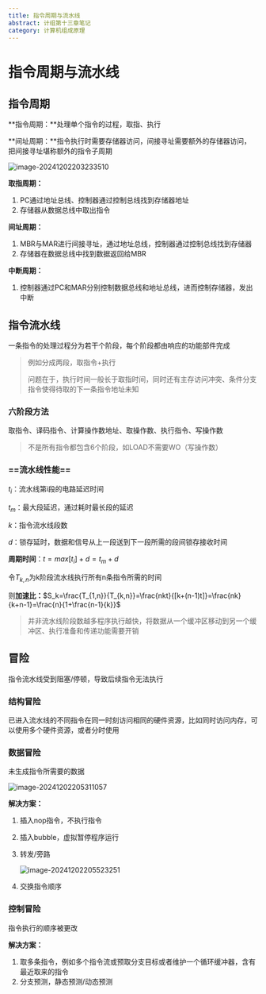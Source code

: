 ```yaml
---
title: 指令周期与流水线
abstract: 计组第十三章笔记
category: 计算机组成原理
---
```


# 指令周期与流水线

## 指令周期

**指令周期：**处理单个指令的过程，取指、执行

**间址周期：**指令执行时需要存储器访问，间接寻址需要额外的存储器访问，把间接寻址堪称额外的指令子周期

![image-20241202203233510](C:\Users\ocl\AppData\Roaming\Typora\typora-user-images\image-20241202203233510.png)

**取指周期：**

1. PC通过地址总线、控制器通过控制总线找到存储器地址
2. 存储器从数据总线中取出指令

**间址周期：**

1. MBR与MAR进行间接寻址，通过地址总线，控制器通过控制总线找到存储器
2. 存储器在数据总线中找到数据返回给MBR

**中断周期：**

1. 控制器通过PC和MAR分别控制数据总线和地址总线，进而控制存储器，发出中断

## 指令流水线

一条指令的处理过程分为若干个阶段，每个阶段都由响应的功能部件完成

> 例如分成两段，取指令+执行
>
> 问题在于，执行时间一般长于取指时间，同时还有主存访问冲突、条件分支指令使得待取的下一条指令地址未知

### 六阶段方法

取指令、译码指令、计算操作数地址、取操作数、执行指令、写操作数

> 不是所有指令都包含6个阶段，如LOAD不需要WO（写操作数）

### ==流水线性能==

$t_i$：流水线第i段的电路延迟时间

$t_m$：最大段延迟，通过耗时最长段的延迟

$k$：指令流水线段数

$d$：锁存延时，数据和信号从上一段送到下一段所需的段间锁存接收时间

**周期时间**：$t=max[t_i]+d=t_m+d$

令$T_{k,n}$为k阶段流水线执行所有n条指令所需的时间

则**加速比：**$S_k=\frac{T_{1,n}}{T_{k,n}}=\frac{nkt}{[k+(n-1)t]}=\frac{nk}{k+n-1}=\frac{n}{1+\frac{n-1}{k}}$

> 并非流水线阶段数越多程序执行越快，将数据从一个缓冲区移动到另一个缓冲区、执行准备和传递功能需要开销

## 冒险

指令流水线受到阻塞/停顿，导致后续指令无法执行

### 结构冒险

已进入流水线的不同指令在同一时刻访问相同的硬件资源，比如同时访问内存，可以使用多个硬件资源，或者分时使用

### 数据冒险

未生成指令所需要的数据

![image-20241202205311057](C:\Users\ocl\AppData\Roaming\Typora\typora-user-images\image-20241202205311057.png)

**解决方案：**

1. 插入nop指令，不执行指令

2. 插入bubble，虚拟暂停程序运行

3. 转发/旁路

   ![image-20241202205523251](C:\Users\ocl\AppData\Roaming\Typora\typora-user-images\image-20241202205523251.png)

4. 交换指令顺序

### 控制冒险

指令执行的顺序被更改

**解决方案：**

1. 取多条指令，例如多个指令流或预取分支目标或者维护一个循环缓冲器，含有最近取来的指令
2. 分支预测，静态预测/动态预测
